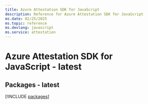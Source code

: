 ```yaml
---
title: Azure Attestation SDK for JavaScript
description: Reference for Azure Attestation SDK for JavaScript
ms.date: 02/25/2025
ms.topic: reference
ms.devlang: javascript
ms.service: attestation
---
```

# Azure Attestation SDK for JavaScript - latest
## Packages - latest
[!INCLUDE [packages](attestation-index.md)]